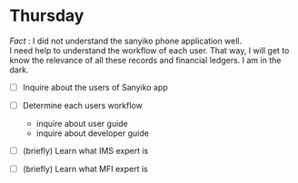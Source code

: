 # Thursday

*Fact* : I did not understand the sanyiko phone application well. <br>
I need help to understand the workflow of each user. That way, I will get to know the relevance of all these records and financial ledgers. I am in the dark.

- [ ] Inquire about the users of Sanyiko app
- [ ] Determine each users workflow
  - inquire about user guide
  - inquire about developer guide

- [ ] (briefly) Learn what IMS expert is
- [ ] (briefly) Learn what MFI expert is

